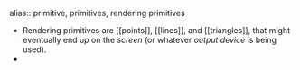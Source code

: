alias:: primitive, primitives, rendering primitives

- Rendering primitives are [[points]], [[lines]], and [[triangles]], that might eventually end up on the *screen* (or whatever *output device* is being used).
-